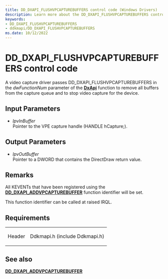 ```yaml
---
title: DD_DXAPI_FLUSHVPCAPTUREBUFFERS control code (Windows Drivers)
description: Learn more about the DD_DXAPI_FLUSHVPCAPTUREBUFFERS control code.
keywords:
- DD_DXAPI_FLUSHVPCAPTUREBUFFERS
- ddkmapi/DD_DXAPI_FLUSHVPCAPTUREBUFFERS
ms.date: 10/12/2022
---
```


# DD\_DXAPI\_FLUSHVPCAPTUREBUFFERS control code

A video capture driver passes DD\_DXAPI\_FLUSHVPCAPTUREBUFFERS in the *dwFunctionNum* parameter of the [**DxApi**](/windows-hardware/drivers/ddi/dxapi/nf-dxapi-dxapi) function to remove all buffers from the capture queue and to stop video capture for the device.

## Input Parameters

- *lpvInBuffer*  
    Pointer to the VPE capture handle (HANDLE hCapture;).

## Output Parameters

- *lpvOutBuffer*  
    Pointer to a DWORD that contains the DirectDraw return value.

## Remarks

All KEVENTs that have been registered using the [**DD\_DXAPI\_ADDVPCAPTUREBUFFER**](dd-dxapi-addvpcapturebuffer.md) function identifier will be set.

This function identifier can be called at raised IRQL.

## Requirements

<table>
<tbody>
<tr class="odd">
<td><p>Header</p></td>
<td>Ddkmapi.h (include Ddkmapi.h)</td>
</tr>
</tbody>
</table>

## See also

[**DD\_DXAPI\_ADDVPCAPTUREBUFFER**](dd-dxapi-addvpcapturebuffer.md)
